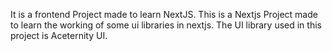 It is a frontend Project made to learn NextJS.
This is a Nextjs Project made to learn the working of some ui libraries in nextjs.
The UI library used in this project is Aceternity UI.
